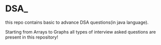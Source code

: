 # DSA_
this repo contains basic to advance DSA questions(in java language).

Starting from Arrays to Graphs all types of interview asked questions are present in this repository!
